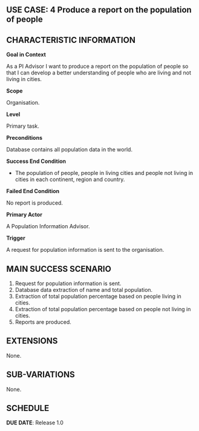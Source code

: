 **USE CASE: 4 Produce a report on the population of people**
------------------------------------------------------------------------------------------------------------------------------------------------------------------------------------------------------------------------------------------------ 

**CHARACTERISTIC INFORMATION**
------------------------------------------------------------------------------------------------------------------------------------------------------------------------------------------------------------------------------------------------

**Goal in Context**

As a PI Advisor I want to produce a report on the population of people so that I can develop a better understanding of people who are living and not living in cities.

**Scope**

Organisation.

**Level**

Primary task.

**Preconditions**

Database contains all population data in the world.

**Success End Condition**

* The population of people, people in living cities and people not living in cities in each continent, region and country.

**Failed End Condition**

No report is produced.

**Primary Actor**

A Population Information Advisor.

**Trigger**

A request for population information is sent to the organisation.

**MAIN SUCCESS SCENARIO**
------------------------------------------------------------------------------------------------------------------------------------------------------------------------------------------------------------------------------------------------ 

1. Request for population information is sent.
2. Database data extraction of name and total population.
3. Extraction of total population percentage based on people living in cities.
4. Extraction of total population percentage based on people not living in cities.
5. Reports are produced.

**EXTENSIONS**
------------------------------------------------------------------------------------------------------------------------------------------------------------------------------------------------------------------------------------------------

None.

**SUB-VARIATIONS**
------------------------------------------------------------------------------------------------------------------------------------------------------------------------------------------------------------------------------------------------

None.

**SCHEDULE**
------------------------------------------------------------------------------------------------------------------------------------------------------------------------------------------------------------------------------------------------

**DUE DATE**: Release 1.0